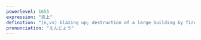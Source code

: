 ```yaml
---
powerlevel: 1655
expression: "炎上"
definition: "(n,vs) blazing up; destruction of a large building by fire; flood of comments to a blog, exceeding what the blog's owner can answer"
pronunciation: "えんじょう"
---
```

